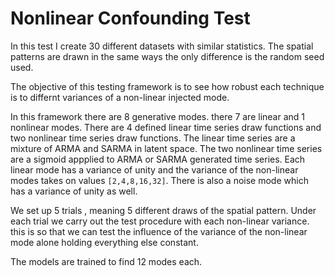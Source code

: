 # Nonlinear Confounding Test

In this test I create 30 different datasets with similar statistics. The spatial patterns are drawn in the same ways the only difference is the random seed used. 

The objective of this testing framework is to see how robust each technique is to differnt variances of a non-linear injected mode.

In this framework there are 8 generative modes. there 7 are linear and 1 nonlinear modes. There are 4 defined linear time series draw functions and two nonlinear time series draw functions. The linear time series are a mixture of ARMA and SARMA in latent space. The two nonlinear time series are a sigmoid appplied to ARMA or SARMA generated time series. Each linear mode has a variance of unity and the variance of the non-linear modes takes on values `[2,4,8,16,32]`. There is also a noise mode which has a variance of unity as well.

We set up 5 trials , meaning 5 different draws of the spatial pattern. Under each trial we carry out the test procedure with each non-linear variance. this is so that we can test the influence of the variance of the non-linear mode alone holding everything else constant.

The models are trained to find 12 modes each.